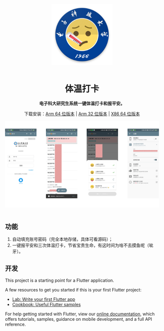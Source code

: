 

<div align="center">
<img align="center" src="./imgs/web_hi_res_512.png" alt="icon" height=200/>
<br/><br/>
<h1 align="center">体温打卡</h1>

<b>电子科大研究生系统一键体温打卡和报平安。</b>

<p>下载安装：<a href="https://github.com/Yidadaa/Auto-Check-Temperature/releases/latest/download/app-arm64-v8a-release.apk">Arm 64 位版本</a> | <a href="https://github.com/Yidadaa/Auto-Check-Temperature/releases/latest/download/app-armeabi-v7a-release.apk.apk">Arm 32 位版本</a> | <a href="https://github.com/Yidadaa/Auto-Check-Temperature/releases/latest/download/app-x86_64-release.apk">X86 64 位版本</a> </p>

<img align="center" src="./imgs/screenshot.png" alt="screenshot"/>
</div>

<br/>

## 功能
1. 自动填充账号密码（完全本地存储，具体可看源码）；
2. 一键报平安和三次体温打卡，节省宝贵生命，有这时间为啥不去摸鱼呢（呲牙）。

## 开发

This project is a starting point for a Flutter application.

A few resources to get you started if this is your first Flutter project:

- [Lab: Write your first Flutter app](https://flutter.dev/docs/get-started/codelab)
- [Cookbook: Useful Flutter samples](https://flutter.dev/docs/cookbook)

For help getting started with Flutter, view our
[online documentation](https://flutter.dev/docs), which offers tutorials,
samples, guidance on mobile development, and a full API reference.
